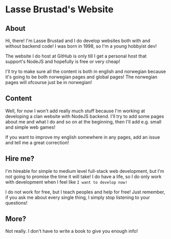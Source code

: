# Lasse Brustad's Website

## About
Hi, there!
I'm Lasse Brustad and I do develop websites both with and without backend code!
I was born in 1998, so I'm a young hobbyist dev!

The website I do host at GitHub is only till I get a personal host that support's NodeJS and hopefully is free or very cheap!

I'll try to make sure all the content is both in english and norwegian because it's going to be both norwegian pages and global pages! The norwegian pages will ofcourse just be in norwegian!

## Content
Well, for now I won't add really much stuff because I'm working at developing a clan website with NodeJS backend. I'll try to add some pages about me and what I do and so on at the beginning, then I'll add e.g. small and simple web games!

If you want to improve my english somewhere in any pages, add an issue and tell me a great correction!

## Hire me?
I'm hireable for simple to medium level full-stack web development, but I'm not going to promise the time it will take! I do have a life, so I do only work with development when I feel like `I want to develop now!`

I do not work for free, but I teach peoples and help for free! Just remember, if you ask me about every single thing, I simply stop listening to your questions!

## More?
Not really. I don't have to write a book to give you enough info!
